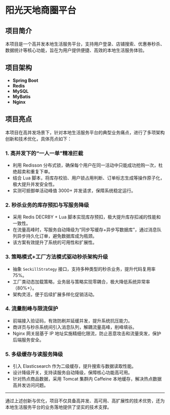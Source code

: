 # 阳光天地商圈平台

## 项目简介

本项目是一个高并发本地生活服务平台，支持用户登录、店铺搜索、优惠券秒杀、数据统计等核心功能，旨在为用户提供便捷、高效的本地生活服务体验。

## 项目架构

- **Spring Boot**
- **Redis**
- **MySQL**
- **MyBatis**
- **Nginx**

## 项目亮点

本项目在高并发场景下，针对本地生活服务平台的典型业务痛点，进行了多项架构创新和技术优化，具体亮点如下：

### 1. 高并发下的“一人一单”精准拦截
- 利用 Redisson 分布式锁，确保每个用户在同一活动中只能成功抢购一次，杜绝超卖和重复下单。
- 结合 Lua 脚本，将库存校验、用户锁占用判断、订单标志生成等操作原子化，极大提升并发安全性。
- 实测可抵御单活动峰值 3000+ 并发请求，保障系统稳定运行。

### 2. 秒杀业务的库存预扣与写服务降级
- 采用 Redis DECRBY + Lua 脚本实现库存预扣，极大提升库存扣减的性能和一致性。
- 在流量高峰时，写服务自动降级为“同步写缓存+异步写数据库”，通过消息队列异步持久化订单，避免数据库成为瓶颈。
- 该方案有效提升了系统的可用性和扩展性。

### 3. 策略模式+工厂方法模式驱动秒杀架构升级
- 抽象 `SeckillStrategy` 接口，支持多种类型的秒杀业务，提升代码复用率 75%。
- 工厂类动态加载策略，业务层与策略实现零耦合，极大降低系统异常率（80%+）。
- 架构灵活，便于后续扩展多样化促销活动。

### 4. 流量削峰与限流保护
- 前端接入验证码，有效防刷并延缓并发，提升系统抗压能力。
- 商详页与秒杀系统间引入消息队列，解耦流量高峰，削峰填谷。
- Nginx 网关层基于 IP 地址实施精细化限流，防止恶意攻击和流量突发，保护后端服务安全。

### 5. 多级缓存与读服务降级
- 引入 Elasticsearch 作为二级缓存，提升搜索与数据读取性能。
- 设计降级开关，支持读服务自动降级，保障核心功能高可用。
- 针对热点商品数据，采用 Tomcat 集群内 Caffeine 本地缓存，解决热点数据高并发访问问题。

---

通过上述创新与优化，项目不仅具备高并发、高可用、高扩展性的技术优势，还为本地生活服务平台的业务落地提供了坚实的技术支撑。
